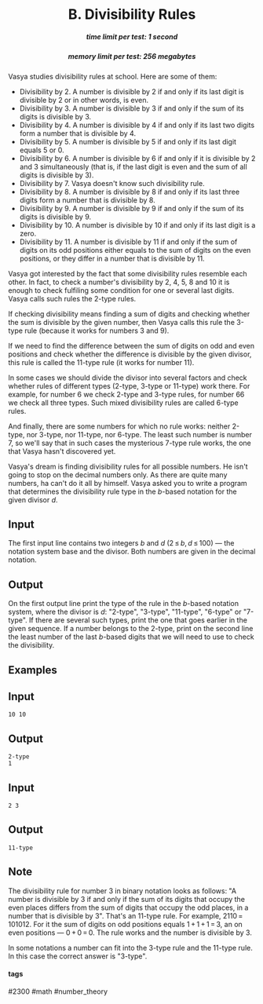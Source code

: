 <h1 style='text-align: center;'> B. Divisibility Rules</h1>

<h5 style='text-align: center;'>time limit per test: 1 second</h5>
<h5 style='text-align: center;'>memory limit per test: 256 megabytes</h5>

Vasya studies divisibility rules at school. Here are some of them:

* Divisibility by 2. A number is divisible by 2 if and only if its last digit is divisible by 2 or in other words, is even.
* Divisibility by 3. A number is divisible by 3 if and only if the sum of its digits is divisible by 3.
* Divisibility by 4. A number is divisible by 4 if and only if its last two digits form a number that is divisible by 4.
* Divisibility by 5. A number is divisible by 5 if and only if its last digit equals 5 or 0.
* Divisibility by 6. A number is divisible by 6 if and only if it is divisible by 2 and 3 simultaneously (that is, if the last digit is even and the sum of all digits is divisible by 3).
* Divisibility by 7. Vasya doesn't know such divisibility rule.
* Divisibility by 8. A number is divisible by 8 if and only if its last three digits form a number that is divisible by 8.
* Divisibility by 9. A number is divisible by 9 if and only if the sum of its digits is divisible by 9.
* Divisibility by 10. A number is divisible by 10 if and only if its last digit is a zero.
* Divisibility by 11. A number is divisible by 11 if and only if the sum of digits on its odd positions either equals to the sum of digits on the even positions, or they differ in a number that is divisible by 11.

Vasya got interested by the fact that some divisibility rules resemble each other. In fact, to check a number's divisibility by 2, 4, 5, 8 and 10 it is enough to check fulfiling some condition for one or several last digits. Vasya calls such rules the 2-type rules.

If checking divisibility means finding a sum of digits and checking whether the sum is divisible by the given number, then Vasya calls this rule the 3-type rule (because it works for numbers 3 and 9).

If we need to find the difference between the sum of digits on odd and even positions and check whether the difference is divisible by the given divisor, this rule is called the 11-type rule (it works for number 11).

In some cases we should divide the divisor into several factors and check whether rules of different types (2-type, 3-type or 11-type) work there. For example, for number 6 we check 2-type and 3-type rules, for number 66 we check all three types. Such mixed divisibility rules are called 6-type rules. 

And finally, there are some numbers for which no rule works: neither 2-type, nor 3-type, nor 11-type, nor 6-type. The least such number is number 7, so we'll say that in such cases the mysterious 7-type rule works, the one that Vasya hasn't discovered yet. 

Vasya's dream is finding divisibility rules for all possible numbers. He isn't going to stop on the decimal numbers only. As there are quite many numbers, ha can't do it all by himself. Vasya asked you to write a program that determines the divisibility rule type in the *b*-based notation for the given divisor *d*.

## Input

The first input line contains two integers *b* and *d* (2 ≤ *b*, *d* ≤ 100) — the notation system base and the divisor. Both numbers are given in the decimal notation.

## Output

On the first output line print the type of the rule in the *b*-based notation system, where the divisor is *d*: "2-type", "3-type", "11-type", "6-type" or "7-type". If there are several such types, print the one that goes earlier in the given sequence. If a number belongs to the 2-type, print on the second line the least number of the last *b*-based digits that we will need to use to check the divisibility.

## Examples

## Input


```
10 10  

```
## Output


```
2-type  
1  

```
## Input


```
2 3  

```
## Output


```
11-type  

```
## Note

The divisibility rule for number 3 in binary notation looks as follows: "A number is divisible by 3 if and only if the sum of its digits that occupy the even places differs from the sum of digits that occupy the odd places, in a number that is divisible by 3". That's an 11-type rule. For example, 2110 = 101012. For it the sum of digits on odd positions equals 1 + 1 + 1 = 3, an on even positions — 0 + 0 = 0. The rule works and the number is divisible by 3. 

In some notations a number can fit into the 3-type rule and the 11-type rule. In this case the correct answer is "3-type".



#### tags 

#2300 #math #number_theory 